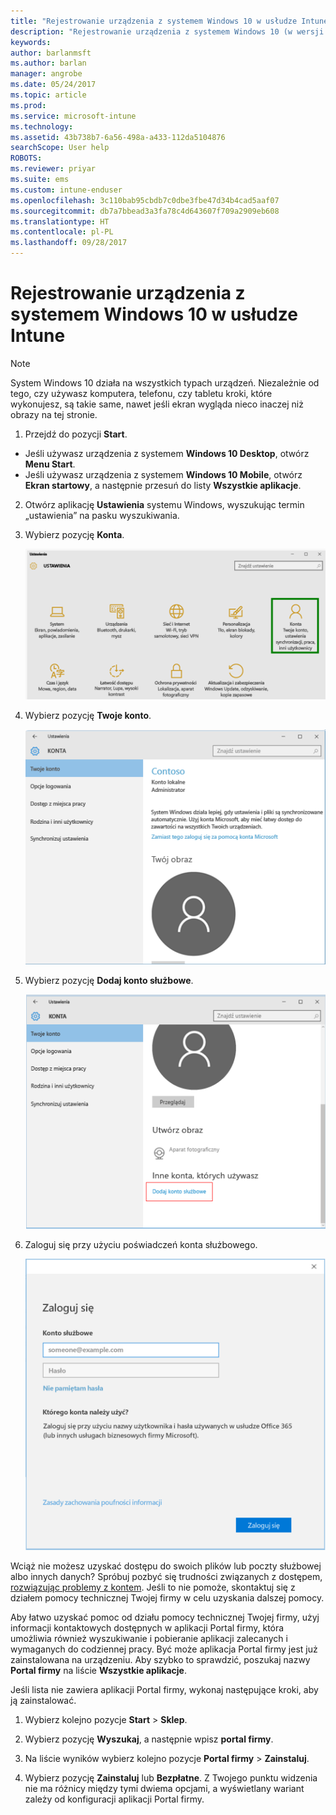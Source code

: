 ```yaml
---
title: "Rejestrowanie urządzenia z systemem Windows 10 w usłudze Intune | Microsoft Docs"
description: "Rejestrowanie urządzenia z systemem Windows 10 (w wersji 1511) w usłudze Intune"
keywords: 
author: barlanmsft
ms.author: barlan
manager: angrobe
ms.date: 05/24/2017
ms.topic: article
ms.prod: 
ms.service: microsoft-intune
ms.technology: 
ms.assetid: 43b738b7-6a56-498a-a433-112da5104876
searchScope: User help
ROBOTS: 
ms.reviewer: priyar
ms.suite: ems
ms.custom: intune-enduser
ms.openlocfilehash: 3c110bab95cbdb7c0dbe3fbe47d34b4cad5aaf07
ms.sourcegitcommit: db7a7bbead3a3fa78c4d643607f709a2909eb608
ms.translationtype: HT
ms.contentlocale: pl-PL
ms.lasthandoff: 09/28/2017
---
```

# <a name="enroll-your-windows-10-device-in-intune"></a>Rejestrowanie urządzenia z systemem Windows 10 w usłudze Intune

  > [!NOTE]
  > System Windows 10 działa na wszystkich typach urządzeń. Niezależnie od tego, czy używasz komputera, telefonu, czy tabletu kroki, które wykonujesz, są takie same, nawet jeśli ekran wygląda nieco inaczej niż obrazy na tej stronie.

1.  Przejdź do pozycji **Start**.

  - Jeśli używasz urządzenia z systemem **Windows 10 Desktop**, otwórz **Menu Start**.
  - Jeśli używasz urządzenia z systemem **Windows 10 Mobile**, otwórz **Ekran startowy**, a następnie przesuń do listy **Wszystkie aplikacje**.

2. Otwórz aplikację **Ustawienia** systemu Windows, wyszukując termin „ustawienia” na pasku wyszukiwania.

3. Wybierz pozycję **Konta**.

    ![Przejdź do pozycji Ustawienia i Konta](./media/W10-enroll-1-settings-accounts.png)

4. Wybierz pozycję **Twoje konto**.

    ![Wybieranie konta](./media/W10-enroll-2-accounts-your-account.png)

5. Wybierz pozycję **Dodaj konto służbowe**.

    ![Wybieranie pozycji Dodaj konto służbowe](./media/w10-enroll-3-add-work-school-acct.png)

6. Zaloguj się przy użyciu poświadczeń konta służbowego.

    ![Zaloguj się](./media/W10-enroll-4-sign-in.png)

Wciąż nie możesz uzyskać dostępu do swoich plików lub poczty służbowej albo innych danych? Spróbuj pozbyć się trudności związanych z dostępem, [rozwiązując problemy z kontem](troubleshoot-your-windows-10-device-windows.md#troubleshooting-steps-to-follow-if-you-see-your-account). Jeśli to nie pomoże, skontaktuj się z działem pomocy technicznej Twojej firmy w celu uzyskania dalszej pomocy.

Aby łatwo uzyskać pomoc od działu pomocy technicznej Twojej firmy, użyj informacji kontaktowych dostępnych w aplikacji Portal firmy, która umożliwia również wyszukiwanie i pobieranie aplikacji zalecanych i wymaganych do codziennej pracy. Być może aplikacja Portal firmy jest już zainstalowana na urządzeniu. Aby szybko to sprawdzić, poszukaj nazwy __Portal firmy__ na liście __Wszystkie aplikacje__.

Jeśli lista nie zawiera aplikacji Portal firmy, wykonaj następujące kroki, aby ją zainstalować.

1. Wybierz kolejno pozycje **Start** > **Sklep**.

2. Wybierz pozycję **Wyszukaj**, a następnie wpisz **portal firmy**.

3. Na liście wyników wybierz kolejno pozycje **Portal firmy** > **Zainstaluj**.

4. Wybierz pozycję **Zainstaluj** lub **Bezpłatne**. Z Twojego punktu widzenia nie ma różnicy między tymi dwiema opcjami, a wyświetlany wariant zależy od konfiguracji aplikacji Portal firmy.

